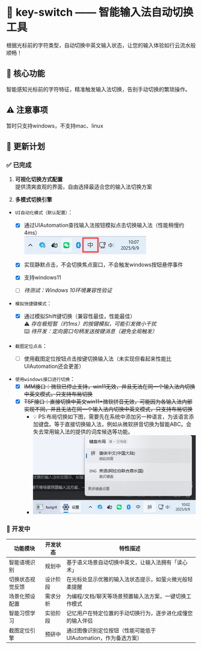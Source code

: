 # 🔑 key-switch —— 智能输入法自动切换工具

根据光标前的字符类型，自动切换中英文输入状态，让您的输入体验如行云流水般顺畅！

## 🚀 核心功能
智能感知光标前的字符特征，精准触发输入法切换，告别手动切换的繁琐操作。
## ⚠️ 注意事项
暂时只支持windows，不支持mac、linux

## 📅 更新计划
### ✅ 已完成
1. **可视化切换方式配置**  
   提供清爽直观的界面，自由选择最适合您的输入法切换方案

2. **多模式切换引擎**

- `UI自动化模式（默认配置）`：
  - [x] 通过UIAutomation查找输入法按钮模拟点击切换输入法（性能稍慢约4ms）  
  ![img_2.png](img.png)
  - [x] 实现静默点击，不会切换焦点窗口，不会触发windows按钮悬停事件  
  - [x] 支持windows11  
  - [ ] *待测试：Windows 10环境兼容性验证*


- `模拟快捷键模式`：  
  - [x] 通过模拟Shift键切换（兼容性最佳，性能最佳）  
      ⚠️ *存在极短暂（约1ms）的按键模拟，可能引发微小干扰*  
      ⌨️ *待开发：定向窗口句柄发送按键消息（避免全局触发）*


- `截图定位点击`：
  - [ ] 使用截图定位按钮点击按键切换输入法（未实现但看起来性能比UIAutomation还会更差）


- `使用windows接口进行切换`：
  - [x] ~~IMM接口：微软已停止支持，win11无效，并且无法在同一个输入法内切换中英文模式，只支持布局切换~~
  - [x] ~~TSF接口：直接切换中英文win11+微软拼音无效，可能因为各输入法内部实现不同，并且无法在同一个输入法内切换中英文模式，只支持布局切换~~
    - 💡 PS:布局切换如下图，需要先在系统中添加另一种语言，为该语言添加键盘。等于直接切换输入法，例如从微软拼音切换为智能ABC。会失去常用输入法的提供的词库候选等功能。
    - ![img_1.png](img_1.png)

### 🚧 开发中
| 功能模块          | 开发状态 | 特性描述                                                                 |
|-------------------|----------|--------------------------------------------------------------------------|
| 智能语境识别      | 规划中   | 基于语义场景自动切换中英文，让输入法拥有「读心术」                      |
| 切换状态视觉反馈  | 设计阶段 | 在光标处显示优雅的输入法状态提示，如萤火微光般轻柔提醒                  |
| 场景化预设配置    | 需求分析 | 为编程/文档/聊天等场景预置输入法方案，一键切换工作模式                  |
| 智能习惯学习      | 实验阶段 | 记忆用户在特定位置的手动切换行为，逐步进化成懂您的输入伴侣              |
| 截图定位引擎      | 预研中   | 通过图像识别定位按钮（性能可能低于UIAutomation，作为备选方案）          |